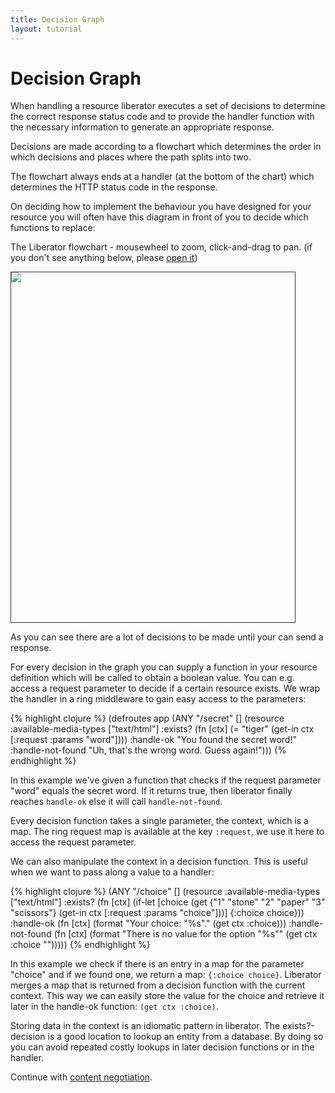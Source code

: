 ```yaml
---
title: Decision Graph
layout: tutorial
---
```

# Decision Graph

When handling a resource liberator executes a set of decisions to
determine the correct response status code and to provide the handler
function with the necessary information to generate an appropriate
response.

Decisions are made according to a flowchart which determines the order
in which decisions and places where the path splits into two.

The flowchart always ends at a handler (at the bottom of the chart)
which determines the HTTP status code in the response.

On deciding how to implement the behaviour you have designed for
your resource you will often have this diagram in front of you to
decide which functions to replace:

The Liberator flowchart - mousewheel to zoom, click-and-drag to
pan. (if you don't see anything below, please [open it](decision-graph.svg))

<span style="border: 1px solid #333; width: 90%; height: 40em; display:block;">
<object data="{{site.url}}assets/img/decision-graph.svg" width="100%" height="100%">
<img src="{{site.url}}assets/img/decision-graph.svg"
        type="image/svg+xml">
</object>
</span>

As you can see there are a lot of decisions to be made until your can
send a response.

For every decision in the graph you can supply a function in your
resource definition which will be called to obtain a boolean value.
You can e.g. access a request parameter to decide if a certain
resource exists. We wrap the handler in a ring middleware to gain easy
access to the parameters:

{% highlight clojure %}
(defroutes app
  (ANY "/secret" []
       (resource :available-media-types ["text/html"]
                 :exists? (fn [ctx]
                            (= "tiger" (get-in ctx [:request :params "word"])))
                 :handle-ok "You found the secret word!"
                 :handle-not-found "Uh, that's the wrong word. Guess again!")))
{% endhighlight %}

In this example we've given a function that checks if the request
parameter "word" equals the secret word. If it returns true, then
liberator finally reaches ````handle-ok```` else it will call
 ```handle-not-found```.

Every decision function takes a single parameter, the context, which
is a map. The ring request map is available at the key
````:request````, we use it here to access the request parameter.

We can also manipulate the context in a decision function. This is
useful when we want to pass along a value to a handler:

{% highlight clojure %}
(ANY "/choice" []
       (resource :available-media-types ["text/html"]
                 :exists? (fn [ctx]
                            (if-let [choice
                                     (get {"1" "stone" "2" "paper" "3" "scissors"}
                                          (get-in ctx [:request :params "choice"]))]
                              {:choice choice}))
                 :handle-ok (fn [ctx]
                              (format "<html>Your choice: &quot;%s&quot;."
                                        (get ctx :choice)))
                 :handle-not-found (fn [ctx]
                                     (format "<html>There is no value for the option &quot;%s&quot;"
                                             (get ctx :choice "")))))
{% endhighlight %}

In this example we check if there is an entry in a map for the
parameter "choice" and if we found one, we return a map:
````{:choice choice}````. Liberator merges a map that is returned from
a decision function with the current context. This way we can easily
store the value for the choice and retrieve it later in the handle-ok
function: ````(get ctx :choice)````.

<div class="alert alert-info">Storing data in the context is an
idiomatic pattern in liberator. The exists?-decision is a good location
to lookup an entity from a database. By doing so you can avoid
repeated costly lookups in later decision functions or in the handler.
</div>

Continue with [content negotiation](conneg.html).
